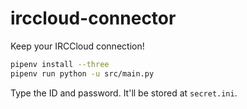 irccloud-connector
===============
Keep your IRCCloud connection!

```bash
pipenv install --three
pipenv run python -u src/main.py
```

Type the ID and password. It'll be stored at `secret.ini`.
